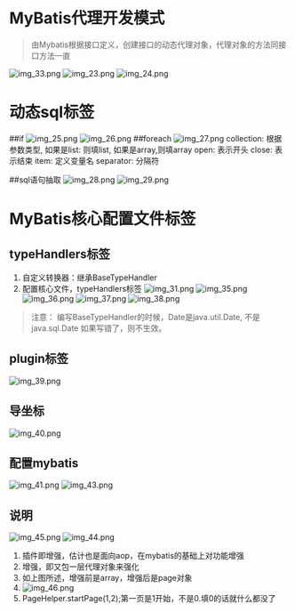# MyBatis代理开发模式
> 由Mybatis根据接口定义，创建接口的动态代理对象，代理对象的方法同接口方法一直
> 
![img_33.png](img_33.png)
![img_23.png](img_23.png)
![img_24.png](img_24.png)

# 动态sql标签
##if
![img_25.png](img_25.png)
![img_26.png](img_26.png)
##foreach 
![img_27.png](img_27.png)
collection: 根据参数类型, 如果是list: 则填list, 如果是array,则填array
open: 表示开头
close: 表示结束
item: 定义变量名
separator: 分隔符

##sql语句抽取
![img_28.png](img_28.png)
![img_29.png](img_29.png)

# MyBatis核心配置文件标签
## typeHandlers标签
1. 自定义转换器：继承BaseTypeHandler<Date>
2. 配置核心文件，typeHandlers标签
![img_31.png](img_31.png)
![img_35.png](img_35.png)
![img_36.png](img_36.png) 
![img_37.png](img_37.png)
![img_38.png](img_38.png)

> 注意： 编写BaseTypeHandler的时候，Date是java.util.Date, 不是java.sql.Date
> 如果写错了，则不生效。
> 


## plugin标签
![img_39.png](img_39.png)

## 导坐标
![img_40.png](img_40.png)
## 配置mybatis
![img_41.png](img_41.png)
![img_43.png](img_43.png)

## 说明
![img_45.png](img_45.png)
![img_44.png](img_44.png)
1. 插件即增强，估计也是面向aop，在mybatis的基础上对功能增强
2. 增强，即又包一层代理对象来强化
3. 如上图所述，增强前是array，增强后是page对象
4. ![img_46.png](img_46.png)
5. PageHelper.startPage(1,2);第一页是1开始，不是0.填0的话就什么都没了






